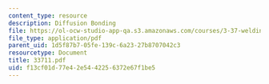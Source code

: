 ```yaml
---
content_type: resource
description: Diffusion Bonding
file: https://ol-ocw-studio-app-qa.s3.amazonaws.com/courses/3-37-welding-and-joining-processes-fall-2002/f13cf01d77e42e5442256372e67f1be5_33711.pdf
file_type: application/pdf
parent_uid: 1d5f87b7-05fe-139c-6a23-27b8707042c3
resourcetype: Document
title: 33711.pdf
uid: f13cf01d-77e4-2e54-4225-6372e67f1be5
---
```

